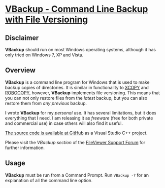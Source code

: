 ﻿# [VBackup - Command Line Backup with File Versioning](https://chocolatey.org/packages/vbackup)

## Disclaimer
**VBackup** should run on most Windows operating systems, although it has only tried on Windows 7, XP and Vista.

## Overview
**VBackup** is a command line program for Windows that is used to make backup copies of directories.
It is similar in functionality to [XCOPY](https://en.wikipedia.org/wiki/XCOPY) and [ROBOCOPY](https://en.wikipedia.org/wiki/Robocopy), however, **VBackup** implements file versioning. This means that you can not only restore files from the *latest* backup, but you can also restore them from *any previous* backup.

I wrote **VBackup** for my *personal* use. It has several limitations, but it does everything that I need. I am releasing it as *freeware* (free for both private and commercial use) in case others will also find it useful.

[The source code is available at GitHub](https://github.com/cprineas/VBackup) as a Visual Studio C++ project.

Please visit the *VBackup section* of the [FileViewer Support Forum](http://www.fileviewer.com/forum) for further information.

## Usage
**VBackup** must be run from a Command Prompt. Run `VBackup -?` for an explanation of all the command line option.